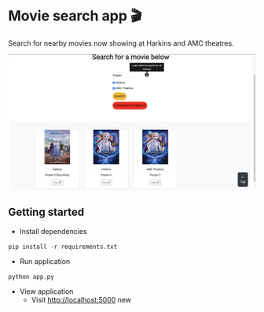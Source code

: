 # Movie search app :clapper:
Search for nearby movies now showing at Harkins and AMC theatres.

<img src="https://raw.githubusercontent.com/zachspiel/Movie-Search-App/master/static/ApplicationDemo.png">

## Getting started
- Install dependencies
```shell
pip install -r requirements.txt
```
- Run application
```shell
python app.py
```
- View application
  - Visit [http://localhost:5000](http://localhost:5000)
new 
